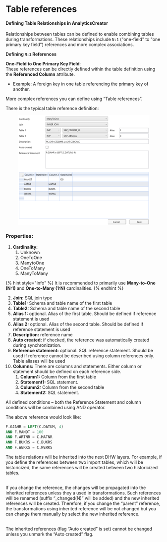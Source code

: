 # Table references

#### **Defining Table Relationships in AnalyticsCreator**

Relationships between tables can be defined to enable combining tables during transformations. These relationships include `N:1` ("one-field" to "one primary key field") references and more complex associations.

**Defining `N:1` References**

**One-Field to One Primary Key Field**:\
These references can be directly defined within the table definition using the **Referenced Column** attribute.

* Example: A foreign key in one table referencing the primary key of another.

More complex references you can define using “Table references”.

There is the typical table reference definition:

<figure><img src="../../.gitbook/assets/image (10).png" alt=""><figcaption></figcaption></figure>

### Properties:

1. **Cardinality:**&#x20;
   1. Unknown
   2. OneToOne
   3. ManytoOne
   4. OneToMany
   5. ManyToMany

{% hint style="info" %}
It is recommended to primarily use **Many-to-One (N:1)** and           **One-to-Many (1:N)** cardinalities.
{% endhint %}

2. **Join:** SQL join type
3. **Table1:** Schema and table name of the first table
4. **Table2:** Schema and table name of the second table
5. **Alias 1:** optional. Alias of the first table. Should be defined if reference statement is used
6. **Alias 2:** optional. Alias of the second table. Should be defined if reference statement is used
7. **Description:** reference name
8. **Auto created:** if checked, the reference was automatically created during synchronization.
9. **Reference statement:** optional. SQL reference statement. Should be used if reference cannot be described using column references only. Table aliases will be used
10. **Columns:** There are columns and statements. Either column or statement should be defined on each reference side.
    1. **Column1:** Column from the first table
    2. **Statement1:** SQL statement.
    3. **Column2:** Column from the second table
    4. **Statement2:** SQL statement.

All defined conditions – both the Reference Statement and column conditions will be combined using AND operator.&#x20;

The above reference would look like:

```sql
F.GJAHR = LEFT(C.DATUM, 4) 
AND F.MANDT = 100 
AND F.ARTNR = C.MATNR 
AND F.BUKRS = C.BUKRS 
AND F.WERKS = C.WERKS
```

The table relations will be inherited into the next DHW layers. For example, if you define the references between two import tables, which will be historicized, the same references will be created between two historicized tables.

\
If you change the reference, the changes will be propagated into the inherited references unless they a used in transformations. Such references will be renamed (suffix “\_changed(N)” will be added) and the new inherited references will be created. Therefore, if you change the “parent” reference, the transformations using inherited reference will be not changed but you can change them manually by select the new inherited reference.

\
The inherited references (flag “Auto created” is set) cannot be changed unless you unmark the “Auto created” flag.

